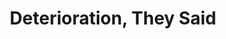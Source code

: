 ---
ee_id: '2144'
site: '1'
type: '2'
long_id: 2009-057 Deterioration, They Said (Exhibition Catalog)
url: 2009-057-deterioration-they-said-exhibition-catalog
title: Deterioration, They Said
year: '2009'
medium: Exhibition Catalog
commission:
add_credit:
dims: 11.5 x 8.5 x 0.75 inches
pitch: "​Group show catalog @ the Migros.&nbsp;"
ps: "<p>​This isn't specifically a catalog of mine, but of a group show at the Migros
  Museum w/ Ryan Trecartin, Paperrad and Co, and Shana Moulton. Anyway, its worth
  your time if u can find it.&nbsp;"
live_url:
related:
youtube:
imgs: 2012-057-deterioration-they-said-full-database-ih.jpg
subheading: "(Exhibition Catalog)"
year2: '2009'
download:
add_credits:
related_code:
layout: things-i-made
---